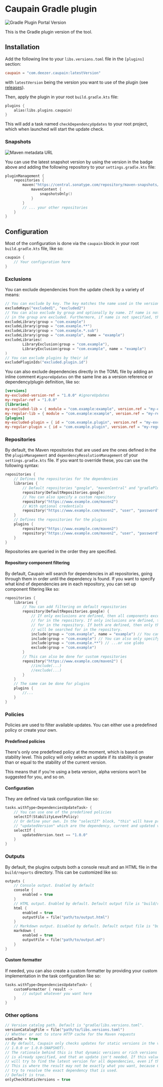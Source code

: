# Caupain Gradle plugin

![Gradle Plugin Portal Version](https://img.shields.io/gradle-plugin-portal/v/com.deezer.caupain)

This is the Gradle plugin version of the tool.

## Installation

Add the following line to your `libs.versions.toml` file in the `[plugins]` section:
```toml
caupain = "com.deezer.caupain:latestVersion"
```
with `latestVersion` being the version you want to use of the plugin (see [releases](https://github.com/bishiboosh/caupain/releases)).

Then, apply the plugin in your root `build.gradle.kts` file:
```kotlin
plugins {
    alias(libs.plugins.caupain)
}
```

This will add a task named `checkDependencyUpdates` to your root project, which when launched will start 
the update check.

### Snapshots

![Maven metadata URL](https://img.shields.io/maven-metadata/v?metadataUrl=https%3A%2F%2Fcentral.sonatype.com%2Frepository%2Fmaven-snapshots%2Fcom%2Fdeezer%2Fcaupain%2Fgradle-plugin%2Fmaven-metadata.xml)

You can use the latest snapshot version by using the version in the badge above and adding the following
repository to your `settings.gradle.kts` file:
```kotlin
pluginManagement {
    repositories {
        maven("https://central.sonatype.com/repository/maven-snapshots/") {
            mavenContent {
                snapshotsOnly()
            }
        }
        // ... your other repositories
    }
}
```

## Configuration

Most of the configuration is done via the `caupain` block in your root `build.gradle.kts` file, like so:
```kotlin
caupain {
    // Your configuration here
}
```

### Exclusions

You can exclude dependencies from the update check by a variety of means:
```kotlin
// You can exclude by key. The key matches the name used in the version catalog.
excludeKeys("excluded1", "excluded2")
// You can also exclude by group and optionally by name. If name is not specified, all dependencies 
// in the group are excluded. Furthermore, if name is not specified, then group is interpreted as a glob.
excludeLibrary(group = "com.example")
excludeLibrary(group = "com.example.**")
excludeLibrary(group = "com.example.*.sub")
excludeLibrary(group = "com.example", name = "example")
excludeLibraries(
        LibraryExclusion(group = "com.example"),
        LibraryExclusion(group = "com.example", name = "example")
)
// You can exclude plugins by their id
excludePluginIds("excluded.plugin.id")
```

You can also exclude dependencies directly in the TOML file by adding an inline comment `#ignoreUpdates`
on the same line as a version reference or dependency/plugin definition, like so:
```toml
[versions]
my-excluded-version-ref = "1.0.0" #ignoreUpdates
my-regular-ref = "1.0.0"
[libraries]
my-excluded-lib = { module = "com.example:example", version.ref = "my-excluded-version-ref" } #ignoreUpdates
my-regular-lib = { module = "com.example:example", version.ref = "my-regular-ref" }
[plugins]
my-excluded-plugin = { id = "com.example.plugin", version.ref = "my-excluded-version-ref" } #ignoreUpdates
my-regular-plugin = { id = "com.example.plugin", version.ref = "my-regular-ref" }
```

### Repositories

By default, the Maven repositories that are used are the ones defined in the the `pluginManagement`
and `dependencyResolutionManagement` of your `settings.gradle.kts` file. If you want to override these,
you can use the following syntax:
```kotlin
repositories {
    // Defines the repositories for the dependencies
    libraries {
        // Default repositories "google", "mavenCentral" and "gradlePluginPortal" are provided as shortcuts
        repository(DefaultRepositories.google)
        // You can also specify a custom repository
        repository("https://www.example.com/maven2")
        // With optional credentials
        repository("https://www.example.com/maven2", "user", "password")
    }
    // Defines the repositories for the plugins
    plugins {
        repository("https://www.example.com/maven2")
        repository("https://www.example.com/maven2", "user", "password")
    }
}
```

Repositories are queried in the order they are specified.

#### Repository component filtering

By default, Caupain will search for dependencies in all repositories, going through them in order until
the dependency is found. If you want to specify what kind of dependencies are in each repository, you
can set up component filtering like so:
```kotlin
repositories {
    libraries {
        // You can add filtering on default repositories
        repository(DefaultRepositories.google) {
            // If only exclusions are defined, then all components except those excluded will be searched
            // for in the repository. If only inclusions are defined, then only those components will be searched
            // for in the repository. If both are defined, then only the components that are included and not excluded
            // will be searched for in the repository.
            include(group = "com.example", name = "example") // You can specify a group and name
            include(group = "com.example") // You can also only specify a group...
            include(group = "com.example.**") // ...or use globs
            exclude(group = "com.example")
        }
        // This can also be done for custom repositories
        repository("https://www.example.com/maven2") {
            //include(...)
            //exclude(...)
        }
    }
    // The same can be done for plugins
    plugins {
        //...
    }
}
```

### Policies

Policies are used to filter available updates. You can either use a predefined policy or create your own.

#### Predefined policies

There's only one predefined policy at the moment, which is based on stability level.
This policy will only select an update if its stability is greater than or equal to the stability of 
the current version.

This means that if you're using a beta version, alpha versions won't be suggested for you, and so on.

#### Configuration

They are defined via task configuration like so:
```kotlin
tasks.withType<DependenciesUpdateTask> {
    // You can use one of the predefined policies
    selectIf(StabilityLevelPolicy)
    // Or define your own. In the "selectIf" block, "this" will have properties "dependency", "currentVersion" and
    // "updatedVersion" which are the dependency, current and updated versions of the dependency.
    selectIf {
        updatedVersion.text == "1.0.0"
    }
}
```

### Outputs

By default, the plugins outputs both a console result and an HTML file in the `build/reports` directory.
This can be customized like so:
```kotlin
outputs {
    // Console output. Enabled by default
    console {
        enabled = true
    }
    // HTML output. Enabled by default. Default output file is "build/reports/dependency-updates.html"
    html {
        enabled = true
        outputFile = file("path/to/output.html")
    }
    // Markdown output. Disabled by default. Default output file is "build/reports/dependency-updates.md"
    markdown {
        enabled = true
        outputFile = file("path/to/output.md")
    }
}
```

#### Custom formatter
If needed, you can also create a custom formatter by providing your custom implementation in the task
configuration like so:
```kotlin
tasks.withType<DependenciesUpdateTask> {
    customFormatter { result ->
        // output whatever you want here
    }
}
```

### Other options

```kotlin
// Version catalog path. Default is "gradle/libs.versions.toml".
versionCatalogFile = file("path/to/libs.versions.toml")
// Whether or not to store HTTP cache for the Maven requests
useCache = true
// By default, Caupain only checks updates for static versions in the version catalog (versions like 
// 1.0.0 or 1.0.0-SNAPSHOT).
// The rationale behind this is that dynamic versions or rich versions indicate that the version range
// is already specified, and that an update isn't needed. If this value is passed to false, Caupain 
// will try to find the latest version for all dependencies, even if they are dynamic or rich versions.
// This is where the result may not be exactly what you want, because Caupain will not use Gradle to
// try to resolve the exact dependency that is used.
// Default is true.
onlyCheckStaticVersions = true
```